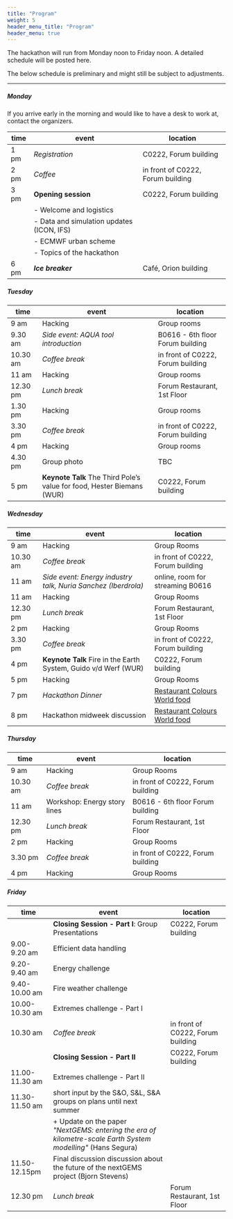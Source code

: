 ```yaml
---
title: "Program"
weight: 5
header_menu_title: "Program"
header_menu: true
---
```

The hackathon will run from Monday noon to Friday noon. A detailed schedule will be posted here. 

The below schedule is preliminary and might still be subject to adjustments.

----

##### Monday

If you arrive early in the morning and would like to have a desk to work at, contact the organizers.

| time | event | location |
| -------- | -------- | -------- |
| 1 pm   | *Registration*     | C0222, Forum building  |
| 2 pm   | *Coffee*     | in front of C0222, Forum building  |
| 3 pm     | **Opening session**  | C0222, Forum building |
| | - Welcome and logistics | |
| | - Data and simulation updates (ICON, IFS) | |
| | - ECMWF urban scheme | | 
| | - Topics of the hackathon | |
| 6 pm     | ***Ice breaker*** | Café, Orion building |

##### Tuesday
| time | event | location |
| -------- | -------- | -------- |
| 9 am     | Hacking     | Group rooms |
| 9.30 am  | *Side event: AQUA tool introduction* |  B0616 - 6th floor Forum building |  
| 10.30 am     | *Coffee break* | in front of C0222, Forum building |
| 11 am     | Hacking | Group rooms |
| 12.30 pm     | *Lunch break* | Forum Restaurant, 1st Floor |
| 1.30 pm     | Hacking  | Group rooms |
| 3.30 pm     | *Coffee break* |  in front of C0222, Forum building |
| 4 pm     | Hacking  | Group rooms |
| 4.30 pm | Group photo | TBC |
| 5 pm     | **Keynote Talk** The Third Pole’s value for food, Hester Biemans (WUR)| 	C0222, Forum building  |

##### Wednesday
| time | event | location |
| -------- | -------- | -------- |
| 9 am    | Hacking     | Group Rooms |
| 10.30 am     | *Coffee break* | in front of C0222, Forum building |
|11 am |*Side event: Energy industry talk, Nuria Sanchez (Iberdrola)* |online, room for streaming B0616|
| 11 am     | Hacking | Group Rooms |
| 12.30 pm     | *Lunch break* | Forum Restaurant, 1st Floor |
| 2 pm     | Hacking  | Group Rooms |
| 3.30 pm     | *Coffee break* | in front of C0222, Forum building |
| 4 pm     | **Keynote Talk** Fire in the Earth System, Guido v/d Werf (WUR)|  	C0222, Forum building |
| 5 pm | Hacking | Group Rooms |
| 7 pm     | *Hackathon Dinner* |  [Restaurant Colours World food](https://www.colorsworldfood.nl/)  |
| 8 pm  | Hackathon midweek discussion | [Restaurant Colours World food](https://www.colorsworldfood.nl/)  |

##### Thursday
| time | event | location |
| -------- | -------- | -------- |
| 9 am     | Hacking | Group Rooms |
| 10.30 am  | *Coffee break* | in front of C0222, Forum building |
| 11 am  | Workshop: Energy story lines  | B0616 - 6th floor Forum building |
| 12.30 pm     | *Lunch break* | Forum Restaurant, 1st Floor |
| 2 pm     | Hacking  | Group Rooms |
| 3.30 pm     | *Coffee break* | in front of C0222, Forum building |
| 4 pm     | Hacking | Group Rooms |

##### Friday
| time | event | location |
| -------- | -------- | -------- |
|  | **Closing Session - Part I**: Group Presentations | C0222, Forum building |
|9.00- 9.20 am |Efficient data handling| |
|9.20- 9.40 am |Energy challenge| |
| 9.40-10.00 am |Fire weather challenge||
| 10.00-10.30 am|Extremes challenge - Part I|| 
| 10.30 am     | *Coffee break* | in front of C0222, Forum building |
| | **Closing Session - Part II** | C0222, Forum building |
| 11.00-11.30 am|Extremes challenge - Part II| |
| 11.30-11.50 am|short input by the S&O, S&L, S&A groups on plans until next summer | |
||+ Update on the paper *"NextGEMS: entering the era of kilometre-scale Earth System modelling"* (Hans Segura)||
|11.50-12.15pm|Final discussion discussion about the future of the nextGEMS project (Bjorn Stevens) ||
| 12.30 pm     | *Lunch break* | Forum Restaurant, 1st Floor |
